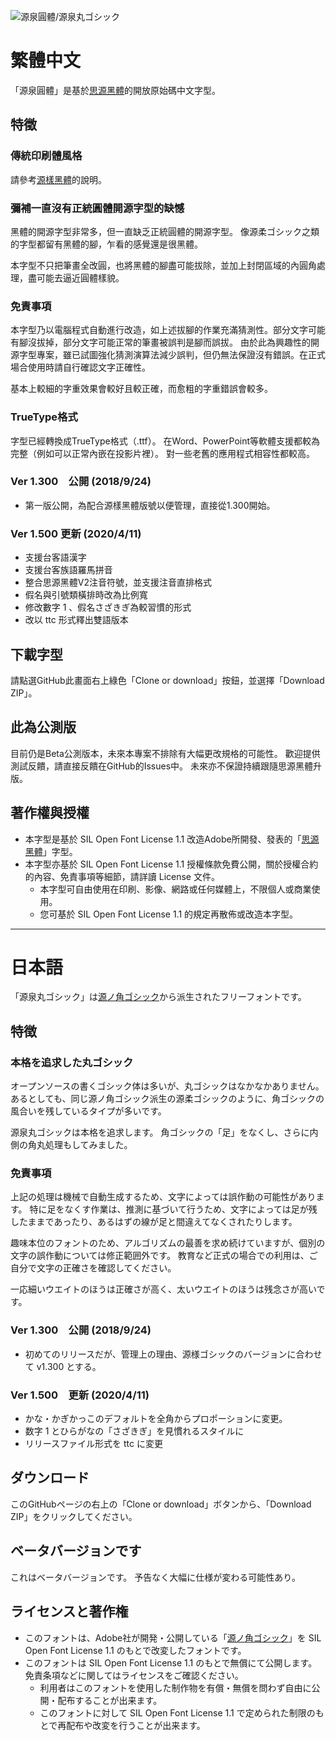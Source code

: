 ![源泉圓體/源泉丸ゴシック](https://buttaiwan.github.io/font/pics/gensen.png)

# 繁體中文

「源泉圓體」是基於[思源黑體](https://github.com/adobe-fonts/source-han-sans/)的開放原始碼中文字型。

## 特徵

### 傳統印刷體風格

請參考[源樣黑體](https://github.com/ButTaiwan/genyog-font/tree/master)的說明。

### 彌補一直沒有正統圓體開源字型的缺憾

黑體的開源字型非常多，但一直缺乏正統圓體的開源字型。
像源柔ゴシック之類的字型都留有黑體的腳，乍看的感覺還是很黑體。

本字型不只把筆畫全改圓，也將黑體的腳盡可能拔除，並加上封閉區域的內圓角處理，盡可能去逼近圓體樣貌。

### 免責事項

本字型乃以電腦程式自動進行改造，如上述拔腳的作業充滿猜測性。部分文字可能有腳沒拔掉，部分文字可能正常的筆畫被誤判是腳而誤拔。
由於此為興趣性的開源字型專案，雖已試圖強化猜測演算法減少誤判，但仍無法保證沒有錯誤。在正式場合使用時請自行確認文字正確性。

基本上較細的字重效果會較好且較正確，而愈粗的字重錯誤會較多。

### TrueType格式

字型已經轉換成TrueType格式（.ttf）。
在Word、PowerPoint等軟體支援都較為完整（例如可以正常內嵌在投影片裡）。
對一些老舊的應用程式相容性都較高。

### Ver 1.300　公開 (2018/9/24)

* 第一版公開，為配合源樣黑體版號以便管理，直接從1.300開始。

### Ver 1.500 更新 (2020/4/11)

* 支援台客語漢字
* 支援台客族語羅馬拼音
* 整合思源黑體V2注音符號，並支援注音直排格式
* 假名與引號類橫排時改為比例寬
* 修改數字 1 、假名さざきぎ為較習慣的形式
* 改以 ttc 形式釋出雙語版本

## 下載字型

請點選GitHub此畫面右上綠色「Clone or download」按鈕，並選擇「Download ZIP」。

## 此為公測版

目前仍是Beta公測版本，未來本專案不排除有大幅更改規格的可能性。
歡迎提供測試反饋，請直接反饋在GitHub的Issues中。
未來亦不保證持續跟隨思源黑體升版。

## 著作權與授權

* 本字型是基於 SIL Open Font License 1.1 改造Adobe所開發、發表的「[思源黑體](https://github.com/adobe-fonts/source-han-sans/)」字型。
* 本字型亦基於 SIL Open Font License 1.1 授權條款免費公開，關於授權合約的內容、免責事項等細節，請詳讀 License 文件。
    * 本字型可自由使用在印刷、影像、網路或任何媒體上，不限個人或商業使用。
    * 您可基於 SIL Open Font License 1.1 的規定再散佈或改造本字型。

----

# 日本語

「源泉丸ゴシック」は[源ノ角ゴシック](https://github.com/adobe-fonts/source-han-sans/)から派生されたフリーフォントです。

## 特徴

### 本格を追求した丸ゴシック

オープンソースの書くゴシック体は多いが、丸ゴシックはなかなかありません。
あるとしても、同じ源ノ角ゴシック派生の源柔ゴシックのように、角ゴシックの風合いを残しているタイプが多いです。

源泉丸ゴシックは本格を追求します。
角ゴシックの「足」をなくし、さらに内側の角丸処理もしてみました。

### 免責事項

上記の処理は機械で自動生成するため、文字によっては誤作動の可能性があります。
特に足をなくす作業は、推測に基づいて行うため、文字によっては足が残したままであったり、あるはずの線が足と間違えてなくされたりします。

趣味本位のフォントのため、アルゴリズムの最善を求め続けていますが、個別の文字の誤作動については修正範囲外です。
教育など正式の場合での利用は、ご自分で文字の正確さを確認してください。

一応細いウエイトのほうは正確さが高く、太いウエイトのほうは残念さが高いです。

### Ver 1.300　公開 (2018/9/24)

* 初めてのリリースだが、管理上の理由、源様ゴシックのバージョンに合わせて v1.300 とする。

### Ver 1.500　更新 (2020/4/11)

* かな・かぎかっこのデフォルトを全角からプロポーションに変更。
* 数字 1 とひらがなの「さざきぎ」を見慣れるスタイルに
* リリースファイル形式を ttc に変更

## ダウンロード

このGitHubページの右上の「Clone or download」ボタンから、「Download ZIP」をクリックしてください。

## ベータバージョンです

これはベータバージョンです。
予告なく大幅に仕様が変わる可能性あり。

## ライセンスと著作権

* このフォントは、Adobe社が開発・公開している「[源ノ角ゴシック](https://github.com/adobe-fonts/source-han-sans/)」を SIL Open Font License 1.1 のもとで改変したフォントです。
* このフォントは SIL Open Font License 1.1 のもとで無償にて公開します。免責条項などに関してはライセンスをご確認ください。
    * 利用者はこのフォントを使用した制作物を有償・無償を問わず自由に公開・配布することが出来ます。 　
    * このフォントに対して SIL Open Font License 1.1 で定められた制限のもとで再配布や改変を行うことが出来ます。
